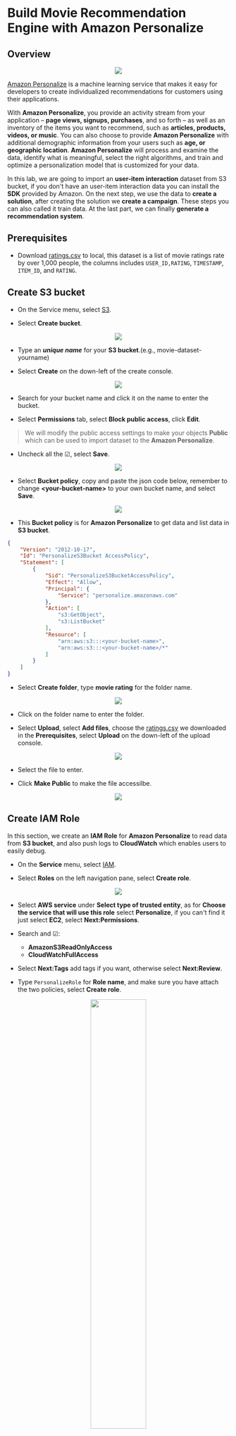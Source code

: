 # Build Movie Recommendation Engine with Amazon Personalize

## Overview

<div>
<p align="center">
    <img src="./images/Personalize_architecture.png">
</p>
</div>

[Amazon Personalize](https://aws.amazon.com/personalize/?nc1=h_ls) is a machine learning service that makes it easy for developers to create individualized recommendations for customers using their applications.

With **Amazon Personalize**, you provide an activity stream from your application – **page views, signups, purchases**, and so forth – as well as an inventory of the items you want to recommend, such as **articles, products, videos, or music**. You can also choose to provide **Amazon Personalize** with additional demographic information from your users such as **age, or geographic location**. **Amazon Personalize** will process and examine the data, identify what is meaningful, select the right algorithms, and train and optimize a personalization model that is customized for your data.

In this lab, we are going to import an **user-item interaction** dataset from S3 bucket, if you don't have an user-item interaction data you can install the **SDK** provided by Amazon. On the next step, we use the data to **create a solution**, after creating the solution we **create a campaign**. These steps you can also called it train data. At the last part, we can finally **generate a recommendation system**.

## Prerequisites

* Download [ratings.csv](./masterials/ratings.csv) to local, this dataset is a list of movie ratings rate by over 1,000 people, the columns includes `USER_ID,RATING`, `TIMESTAMP`, `ITEM_ID`, and `RATING`.

## Create S3 bucket

- On the Service menu, select [S3](https://s3.console.aws.amazon.com/s3/home?region=us-east-1).

- Select **Create bucket**.
<center><img src="./images/03-CreateS3Bucket.jpg"></center>

- Type an ***unique name*** for your **S3 bucket**.(e.g., movie-dataset-yourname)

- Select **Create** on the down-left of the create console.
<center><img src="./images/04-CreateS3Bucket.jpg"></center>

- Search for your bucket name and click it on the name to enter the bucket.

- Select **Permissions** tab, select **Block public access**, click **Edit**. 
> We will modify the public access settings to make your objects **Public** which can be used to import dataset to the **Amazon Personalize**.

- Uncheck all the ☑, select **Save**.

<center><img src="./images/01-S3-Permissions.jpg"></center>

- Select **Bucket policy**, copy and paste the json code below, remember to change **<your-bucket-name\>** to your own bucket name, and select **Save**. 

<center><img src="./images/01-BucketPolicy.jpg"></center>

- This **Bucket policy** is for **Amazon Personalize** to get data and list data in **S3 bucket**.
```json
{
    "Version": "2012-10-17",
    "Id": "PersonalizeS3Bucket AccessPolicy",
    "Statement": [
        {
            "Sid": "PersonalizeS3BucketAccessPolicy",
            "Effect": "Allow",
            "Principal": {
                "Service": "personalize.amazonaws.com"
            },
            "Action": [
                "s3:GetObject",
                "s3:ListBucket"
            ],
            "Resource": [
                "arn:aws:s3:::<your-bucket-name>",
                "arn:aws:s3:::<your-bucket-name>/*"
            ]
        }
    ]
}
```

- Select **Create folder**, type **movie rating** for the folder name.
<center><img src="./images/10-CreateS3Folder.png"></center>

- Click on the folder name to enter the folder.

- Select **Upload**, select **Add files**, choose the [ratings.csv](./masterials/ratings.csv) we downloaded in the **Prerequisites**, select **Upload** on the down-left of the upload console.
<center><img src="./images/11-UploadRatingCSV.png"></center>

- Select the file to enter.

- Click **Make Public** to make the file accessilbe.

<div>
<p align="center">
    <img src="./images/11-S3-Make_public.jpg">
</p>
</div>

## Create IAM Role
In this section, we create an **IAM Role** for **Amazon Personalize** to read data from **S3 bucket**, and also push logs to **CloudWatch** which enables users to easily debug.

- On the **Service** menu, select [IAM](https://console.aws.amazon.com/iam/home?region=us-east-1#/home).

- Select **Roles** on the left navigation pane, select **Create role**.
<center><img src="./images/12-CreateRole.jpg"></center>

- Select **AWS service** under **Select type of trusted entity**, as for **Choose the service that will use this role** select **Personalize**, if you can't find it just select **EC2**, select **Next:Permissions**.

- Search and ☑:
    * **AmazonS3ReadOnlyAccess**
    * **CloudWatchFullAccess**

- Select **Next:Tags** add tags if you want, otherwise select **Next:Review**.

- Type ```PersonalizeRole``` for **Role name**, and make sure you have attach the two policies, select **Create role**.

<div>
<p align="center">
    <img src="./images/02-IAM-Role.jpg" width="50%" height="50%">
</p>
</div>

- Search for the **Role name**: ```PersonalizeRole``` you just created.

- Copy the **Role ARN** into your notepad, we will use it later.

- Select **Trust relationships**, select **Edit trust relationship**.

- Copy and paste the json code below to change the **Policy Document**:

* Because we couldn't find **Amazon Personalize** at the **Select type of trusted entity** section, so we modify the **Trust relationships** service to `personalize.amazonaws.com`.

```json
{
  "Version": "2012-10-17",
  "Statement": [
    {
      "Effect": "Allow",
      "Principal": {
        "Service": "personalize.amazonaws.com"
      },
      "Action": "sts:AssumeRole"
    }
  ]
}
```

- Select **Update trust policy**.

## Create dataset group
In this part, we create a dataset group with the data we uploaded to **S3 bucket**, we have to give **Amazon Personalize** a static format as a **json format** to let it recognize the dataset.

- On the Service menu, select [Amazon Personalize](https://console.aws.amazon.com/personalize/home?region=us-east-1#start).

- If you are using **Personalize** for the first time, select **Get Started**, otherwise select **Create dataset group**, select **Next**.

- In **Dataset group name** type ```my-personalize-dataset-group```.

<div>
<p align="center">
    <img src="./images/03-Personalize-Name.png">
</p>
</div>

- Select **Next**.

- In **Dataset name** type ```my-dataset```.

- In **Schema selection** choose **Create new schema**, and type ```my-schema``` for **New schema name**, copy and paste the json code below into the **Schema definition** section.
> **User-item interaction data** json format **must** have these three **fields**:
>    * USER_ID
>    * ITEM_ID
>    * TIMESTAMP

> You can add other fields after having these three fields.

```json
{
	"type": "record",
	"name": "Interactions",
	"namespace": "com.amazonaws.personalize.schema",
	"fields": [
		{
			"name": "USER_ID",
			"type": "string"
		},
		{
			"name": "ITEM_ID",
			"type": "string"
		},
		{
			"name": "RATING",
			"type": "string"
		},
		{
			"name": "TIMESTAMP",
			"type": "long"
		}
	],
	"version": "1.0"
}
```

- Select **Next**.

- Type ```my-dataset-import``` for **Dataset import job name** and paste your **Role ARN** into **Custom IAM role ARN**, type your S3 path for [ratings.csv](./masterials/ratings.csv) as ```s3://<your-bucket-name>/movie rating/ratings.csv```.

<div>
<p align="center">
    <img src="./images/05-Personalize-ImportS3.jpg" width="50%" height="50%">
</p>
</div>

- Select **Finish**.

- Wait for the **User-item interaction data** create, it will become **Active** after created, this might take 5-10 minutes.

## Create solutions
In this part, we are going to create a solution, the advantage of using **Amazon Personalize** is that you don't have to have machine learning experience to train a solution, so in this part we will choose a **Automatic ML** recipe provided by Amazon.

- Select **Start** at the **Create solutions** pane.

<div>
<p align="center">
    <img src="./images/06-Personalize-Solution_create.jpg" width="70%" height="70%">
</p>
</div>

- In **Solution name** type ```my-solution```, and 
☑ **Automatic (AutoML)**

<div>
<p align="center">
    <img src="./images/07-Personalize-AutoML.jpg" width="50%" height="50%">
</p>
</div>
- This will default select three machine learning recipe, the three methods details:

- [aws-hrnn](https://docs.aws.amazon.com/personalize/latest/dg/native-recipe-hrnn.html)
    - The recommended timing is that user behavior changes over time (progressive intent issues).
- [aws-hrnn-metadata](https://docs.aws.amazon.com/personalize/latest/dg/native-recipe-hrnn-metadata.html)
    - Similar to the HRNN recipe, with additional features derived from contextual, user, and item metadata.

<div>
<p align="center">
    <img src="./images/08-Personalize-AutoML_recipe.png" width="50%" height="50%">
</p>
</div>


- Select **Next** check the details of this solution if there is no problem, select **Finish**.

- Wait for the **Solution versions** at least one is Active, this might take 30-40 minutes.
<div>
<p align="center">
    <img src="./images/08-Personalize-Solution-Active.png" width="70%" height="70%">
</p>
</div>


## Create Campaign
In this part, we are going to the last part of **Amazon Personalize**, generating the recommend page with the solution created at last part.

- Select **Create new campaign** at the **Launch campaigns** pane.

<div>
<p align="center">
    <img src="./images/09-Personalize-Campaign_create.jpg" width="70%" height="70%">
</p>
</div>

- Type ```my-campaign``` for **Campaign name**, select **my-solution** for **Solution**, and leave the **Minimum provisioned transactions per second** as default.

<div>
<p align="center">
    <img src="./images/10-Personalize-Campaign_details.jpg" >
</p>
</div>

- Wait for the **Campaign** to create, this might take 10-20 minutes.

- After creation, you will see this dashboard, you can input a **USER_ID** you like, and click **Get recommendations**, for example: ```200```, and below will output the recommend movie's names.

<div>
<p align="center">
    <img src="./images/12-Personalize-Campaign.jpg" >
</p>
</div>

- Please copy **Campaign ARN** in the Campaign inference.
<div>
<p align="center">
    <img src="./images/13-CampaignARN.jpg" >
</p>
</div>

## 
- For use the OMDB API to get more movie information. We need to apply the API key for use API.

- Click the [link](http://www.omdbapi.com/apikey.aspx) to generate API Key.

- Choose __FREE! (1,000 daily limit)__ plan to use api key.

- Enter your Email, First Name, Last Name and the reason for Use, and then click submit.
<p align="center">
    <img src="./images/14-OMDBAPI.png" >
</p>

- Check the mail box, and you need to click the link to activate you api key.
<p align="center">
    <img src="./images/15-CheckAPIKey.jpg" >
</p>

- When you activate the api key, please note the OMDb API in the mail and we will use it latter.

## Integerate to your Application

- On the Service menu, select [AWS Cloud9](https://console.aws.amazon.com/cloud9/home?region=us-east-1#start).

- Click **Create environment**.

- Enter the name of your environment in **Name** (e.g., **Personalize-Prediction**),click **Next step**.

- Select **Create a new instance for environment (EC2)** and **t2.micro (1 GiB RAM + 1 vCPU)** for Environment type and Instance type, click **Next step**.

- Click **Create environment**
You will need to wait Cloud9 for setup environment in a few minutes <br>

- Paste command at below terminal.
```
git clone https://gitlab.com/ecloudture/aws/aws-ai-workshop/build-movie-recommendation-engine-with-amazon-personalize.git
```
- Install latest boto3 to Cloud9 environment.
```
sudo python -m pip install boto3
```
- Install requests for call OMDB API and get response.
```
sudo python -m pip install requests
```
- Install Flask build the application.
```
sudo python -m pip install Flask
```
- Unzip project application.
```
unzip ./build-movie-recommendation-engine-with-amazon-personalize/materials/flask-app.zip -d ./build-movie-recommendation-engine-with-amazon-personalize/materials/
```
- Open the **./masterials/flask-app/personalize.py** and paste the __Campaign Arn__ in line 17.

- Paste your api key url in line 20.

- Open the **./masterials/flask-app/app.py**,click **Run** on the toolbar and click **Preview Running Application** in **Preview**.
<p align="center">
    <img src="./images/16-Preview1.png" >
</p>

- Enter the user id and click predict.
<p align="center">
    <img src="./images/17-Preview2.png" >
</p>

- You will see the result like below.
<p align="center">
    <img src="./images/18-Preview3.png" >
</p>

## Conclusion
Congratulations! You have learned how to **upload a dataset group** which contains user and item interactions the most important part is that there must be over 1,000 set of data so that the recommendation system will be more acurate. Learn how to use a machine learning service without any machine learning experience by the method provided by **Amazon Personalize**. At last, **generate a personalize recommendation system by using Amazon Personalize**. 